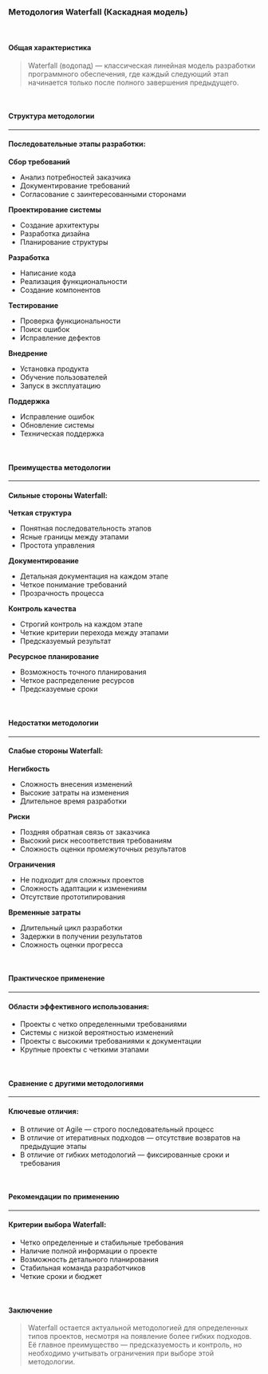 ### Методология Waterfall (Каскадная модель)

<br />

#### Общая характеристика

> Waterfall (водопад) — классическая линейная модель разработки программного обеспечения, где каждый следующий этап начинается только после полного завершения предыдущего.

<br />

#### Структура методологии
------

#### Последовательные этапы разработки:

**Сбор требований**

* Анализ потребностей заказчика
* Документирование требований
* Согласование с заинтересованными сторонами

**Проектирование системы**

* Создание архитектуры
* Разработка дизайна
* Планирование структуры

**Разработка**

* Написание кода
* Реализация функциональности
* Создание компонентов

**Тестирование**

* Проверка функциональности
* Поиск ошибок
* Исправление дефектов

**Внедрение**

* Установка продукта
* Обучение пользователей
* Запуск в эксплуатацию

**Поддержка**

* Исправление ошибок
* Обновление системы
* Техническая поддержка

<br />

#### Преимущества методологии
------

#### Сильные стороны Waterfall:

**Четкая структура**

* Понятная последовательность этапов
* Ясные границы между этапами
* Простота управления

**Документирование**

* Детальная документация на каждом этапе
* Четкое понимание требований
* Прозрачность процесса

**Контроль качества**

* Строгий контроль на каждом этапе
* Четкие критерии перехода между этапами
* Предсказуемый результат

**Ресурсное планирование**

* Возможность точного планирования
* Четкое распределение ресурсов
* Предсказуемые сроки

<br />

#### Недостатки методологии
------

#### Слабые стороны Waterfall:

**Негибкость**

* Сложность внесения изменений
* Высокие затраты на изменения
* Длительное время разработки

**Риски**

* Поздняя обратная связь от заказчика
* Высокий риск несоответствия требованиям
* Сложность оценки промежуточных результатов

**Ограничения**

* Не подходит для сложных проектов
* Сложность адаптации к изменениям
* Отсутствие прототипирования

**Временные затраты**

* Длительный цикл разработки
* Задержки в получении результатов
* Сложность оценки прогресса

<br />

#### Практическое применение
------

#### Области эффективного использования:

* Проекты с четко определенными требованиями
* Системы с низкой вероятностью изменений
* Проекты с высокими требованиями к документации
* Крупные проекты с четкими этапами

<br />

#### Сравнение с другими методологиями
------

#### Ключевые отличия:

* В отличие от Agile — строго последовательный процесс
* В отличие от итеративных подходов — отсутствие возвратов на предыдущие этапы
* В отличие от гибких методологий — фиксированные сроки и требования

<br />

#### Рекомендации по применению
------

#### Критерии выбора Waterfall:

* Четко определенные и стабильные требования
* Наличие полной информации о проекте
* Возможность детального планирования
* Стабильная команда разработчиков
* Четкие сроки и бюджет

<br />

#### Заключение

> Waterfall остается актуальной методологией для определенных типов проектов, несмотря на появление более гибких подходов. Её главное преимущество — предсказуемость и контроль, но необходимо учитывать ограничения при выборе этой методологии.